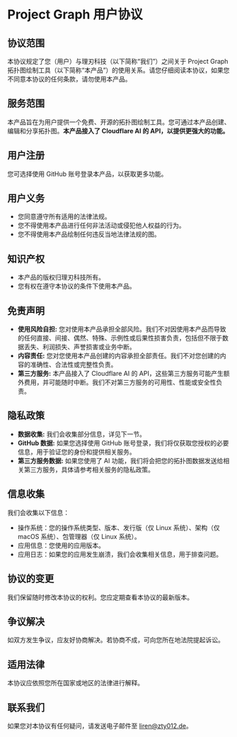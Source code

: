 # Project Graph 用户协议

## 协议范围

本协议规定了您（用户）与理刃科技（以下简称“我们”）之间关于 Project Graph 拓扑图绘制工具（以下简称“本产品”）的使用关系。请您仔细阅读本协议，如果您不同意本协议的任何条款，请勿使用本产品。

## 服务范围

本产品旨在为用户提供一个免费、开源的拓扑图绘制工具。您可通过本产品创建、编辑和分享拓扑图。**本产品接入了 Cloudflare AI 的 API，以提供更强大的功能。**

## 用户注册

您可选择使用 GitHub 账号登录本产品，以获取更多功能。

## 用户义务

- 您同意遵守所有适用的法律法规。
- 您不得使用本产品进行任何非法活动或侵犯他人权益的行为。
- 您不得使用本产品绘制任何违反当地法律法规的图。

## 知识产权

- 本产品的版权归理刃科技所有。
- 您有权在遵守本协议的条件下使用本产品。

## 免责声明

- **使用风险自担:** 您对使用本产品承担全部风险。我们不对因使用本产品而导致的任何直接、间接、偶然、特殊、示例性或后果性损害负责，包括但不限于数据丢失、利润损失、声誉损害或业务中断。
- **内容责任:** 您对您使用本产品创建的内容承担全部责任。我们不对您创建的内容的准确性、合法性或完整性负责。
- **第三方服务:** 本产品接入了 Cloudflare AI 的 API，这些第三方服务可能产生额外费用，并可能随时中断。我们不对第三方服务的可用性、性能或安全性负责。

## 隐私政策

- **数据收集:** 我们会收集部分信息，详见下一节。
- **GitHub 数据:** 如果您选择使用 GitHub 账号登录，我们将仅获取您授权的必要信息，用于验证您的身份和提供相关服务。
- **第三方服务数据:** 如果您使用了 AI 功能，我们将会把您的拓扑图数据发送给相关第三方服务，具体请参考相关服务的隐私政策。

## 信息收集

我们会收集以下信息：

- 操作系统：您的操作系统类型、版本、发行版（仅 Linux 系统）、架构（仅 macOS 系统）、包管理器（仅 Linux 系统）。
- 应用信息：您使用的应用版本。
- 应用日志：如果您的应用发生崩溃，我们会收集相关信息，用于排查问题。

## 协议的变更

我们保留随时修改本协议的权利。您应定期查看本协议的最新版本。

## 争议解决

如双方发生争议，应友好协商解决。若协商不成，可向您所在地法院提起诉讼。

## 适用法律

本协议应依照您所在国家或地区的法律进行解释。

## 联系我们

如果您对本协议有任何疑问，请发送电子邮件至 [liren@zty012.de](mailto:liren@zty012.de)。
